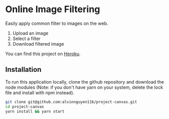 # Online Image Filtering
Easily apply common filter to images on the web. 
1) Upload an image 
2) Select a filter
3) Download filtered image 

You can find this project on [Heroku](https://ui-project-canvas.herokuapp.com/).

## Installation 
To run this application locally, clone the github repository and download the node modules 
(Note: if you don't have yarn on your system, delete the lock file and install with npm instead).
```bash
git clone git@github.com:alvinnguyen116/project-canvas.git 
cd project-canvas 
yarn install && yarn start
```

 